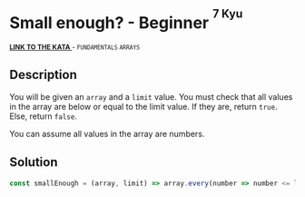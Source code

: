 <h1>Small enough? - Beginner <sup><sup>7 Kyu</sup></sup></h1>

<sup>
  <a href="https://www.codewars.com/kata/57cc981a58da9e302a000214">
    <strong>LINK TO THE KATA</strong>
  </a> - <code>FUNDAMENTALS</code> <code>ARRAYS</code>
</sup>

## Description

You will be given an `array` and a `limit` value. You must check that all values in the array are below or equal to the limit value. If they are, return `true`. Else, return `false`.

You can assume all values in the array are numbers.

## Solution

```javascript
const smallEnough = (array, limit) => array.every(number => number <= limit)
```
